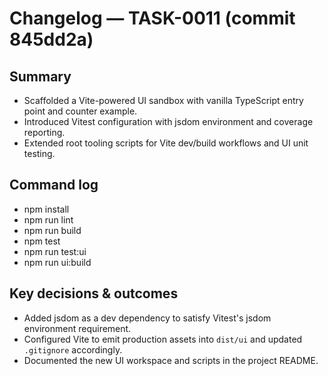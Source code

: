 # Changelog — TASK-0011 (commit 845dd2a)

## Summary
- Scaffolded a Vite-powered UI sandbox with vanilla TypeScript entry point and counter example.
- Introduced Vitest configuration with jsdom environment and coverage reporting.
- Extended root tooling scripts for Vite dev/build workflows and UI unit testing.

## Command log
- npm install
- npm run lint
- npm run build
- npm test
- npm run test:ui
- npm run ui:build

## Key decisions & outcomes
- Added jsdom as a dev dependency to satisfy Vitest's jsdom environment requirement.
- Configured Vite to emit production assets into `dist/ui` and updated `.gitignore` accordingly.
- Documented the new UI workspace and scripts in the project README.
